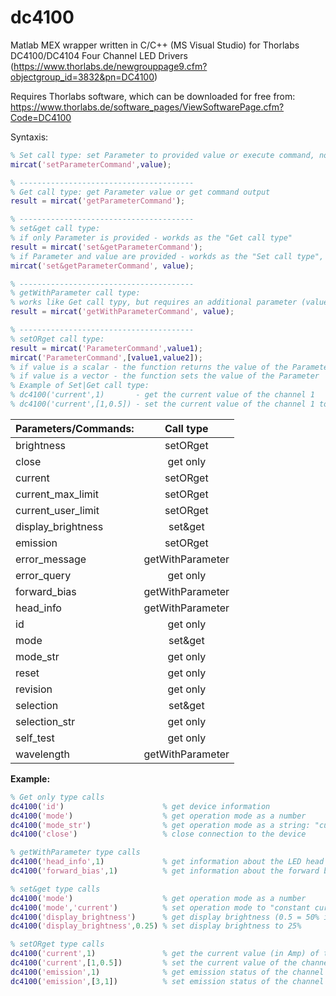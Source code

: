 # dc4100
Matlab MEX wrapper written in C/C++ (MS Visual Studio) for Thorlabs DC4100/DC4104 Four Channel LED Drivers (https://www.thorlabs.de/newgrouppage9.cfm?objectgroup_id=3832&pn=DC4100)

Requires Thorlabs software, which can be downloaded for free from: 
https://www.thorlabs.de/software_pages/ViewSoftwarePage.cfm?Code=DC4100

Syntaxis:
~~~Matlab
% Set call type: set Parameter to provided value or execute command, no output value
mircat('setParameterCommand',value); 	

% ---------------------------------------
% Get call type: get Parameter value or get command output
result = mircat('getParameterCommand');	

% ---------------------------------------
% set&get call type: 
% if only Parameter is provided - workds as the "Get call type"
result = mircat('set&getParameterCommand');	
% if Parameter and value are provided - workds as the "Set call type", no output
mircat('set&getParameterCommand', value);	

% ---------------------------------------
% getWithParameter call type: 
% works like Get call typy, but requires an additional parameter (value) - typically a channel number
result = mircat('getWithParameterCommand', value);

% ---------------------------------------
% setORget call type: 
result = mircat('ParameterCommand',value1);
mircat('ParameterCommand',[value1,value2]);
% if value is a scalar - the function returns the value of the Parameter
% if value is a vector - the function sets the value of the Parameter
% Example of Set|Get call type: 
% dc4100('current',1)       - get the current value of the channel 1
% dc4100('current',[1,0.5]) - set the current value of the channel 1 to 0.5 Amp
~~~

| Parameters/Commands:		| Call type 		|
| :---						| :----:			|
| brightness				| setORget			|
| close						| get only			|
| current					| setORget			|
| current_max_limit			| setORget			|
| current_user_limit		| setORget			|
| display_brightness		| set&get 			|
| emission					| setORget			|
| error_message				| getWithParameter	|
| error_query				| get only			|
| forward_bias				| getWithParameter	|
| head_info					| getWithParameter	|
| id						| get only			|
| mode						| set&get 			|
| mode_str					| get only			|
| reset						| get only			|
| revision					| get only			|
| selection					| set&get 			|
| selection_str				| get only			|
| self_test					| get only			|
| wavelength				| getWithParameter	|


**Example:**
~~~Matlab
% Get only type calls
dc4100('id')                      % get device information
dc4100('mode')                    % get operation mode as a number
dc4100('mode_str')                % get operation mode as a string: "current", "brightness" or "external"
dc4100('close')                   % close connection to the device

% getWithParameter type calls
dc4100('head_info',1)             % get information about the LED head from the channel 1
dc4100('forward_bias',1)          % get information about the forward bias of the LED from the channel 1

% set&get type calls
dc4100('mode')                    % get operation mode as a number
dc4100('mode','current')          % set operation mode to "constant current"
dc4100('display_brightness')      % get display brightness (0.5 = 50% intensity)
dc4100('display_brightness',0.25) % set display brightness to 25%

% setORget type calls
dc4100('current',1)               % get the current value (in Amp) of the channel 1
dc4100('current',[1,0.5])         % set the current value of the channel 1 to 0.5 Amp
dc4100('emission',1)              % get emission status of the channel 1
dc4100('emission',[3,1])          % set emission status of the channel 3 to ON
~~~